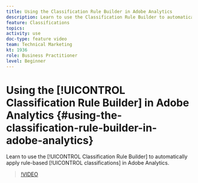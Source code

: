 ```yaml
---
title: Using the Classification Rule Builder in Adobe Analytics 
description: Learn to use the Classification Rule Builder to automatically apply rule-based classifications in Adobe Analytics. 
feature: Classifications
topics: 
activity: use
doc-type: feature video
team: Technical Marketing
kt: 1936
role: Business Practitioner
level: Beginner
---
```


# Using the [!UICONTROL Classification Rule Builder] in Adobe Analytics {#using-the-classification-rule-builder-in-adobe-analytics}

Learn to use the [!UICONTROL Classification Rule Builder] to automatically apply rule-based [!UICONTROL classifications] in Adobe Analytics.

>[!VIDEO](https://video.tv.adobe.com/v/25884?quality=12)
